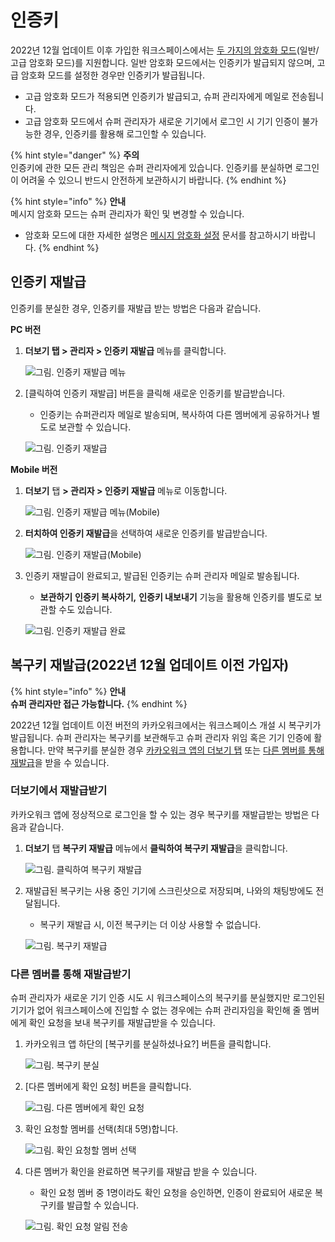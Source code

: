 # 인증키

2022년 12월 업데이트 이후 가입한 워크스페이스에서는 [두 가지의 암호화 모드](https://www.notion.so/8fde24a199164eb6841c1549e7474fea)(일반/고급 암호화 모드)를 지원합니다. 일반 암호화 모드에서는 인증키가 발급되지 않으며, 고급 암호화 모드를 설정한 경우만 인증키가 발급됩니다.

* 고급 암호화 모드가 적용되면 인증키가 발급되고, 슈퍼 관리자에게 메일로 전송됩니다.
* 고급 암호화 모드에서 슈퍼 관리자가 새로운 기기에서 로그인 시 기기 인증이 불가능한 경우, 인증키를 활용해 로그인할 수 있습니다.

{% hint style="danger" %}
**주의**\
인증키에 관한 모든 관리 책임은 슈퍼 관리자에게 있습니다. 인증키를 분실하면 로그인이 어려울 수 있으니 반드시 안전하게 보관하시기 바랍니다.
{% endhint %}

{% hint style="info" %}
**안내**\
메시지 암호화 모드는 슈퍼 관리자가 확인 및 변경할 수 있습니다.

* 암호화 모드에 대한 자세한 설명은 [메시지 암호화 설정](https://www.notion.so/8fde24a199164eb6841c1549e7474fea) 문서를 참고하시기 바랍니다.
{% endhint %}

## 인증키 재발급

인증키를 분실한 경우, 인증키를 재발급 받는 방법은 다음과 같습니다.

**PC 버전**

1.  **더보기 탭 > 관리자 > 인증키 재발급** 메뉴를 클릭합니다.

    ![그림. 인증키 재발급 메뉴](https://s3-us-west-2.amazonaws.com/secure.notion-static.com/1535d4eb-3887-4fb8-9da4-069943369d0e/%EC%9D%B8%EC%A6%9D%ED%82%A4\_%EC%9E%AC%EB%B0%9C%EA%B8%89\_%EB%A9%94%EB%89%B4.png)
2.  \[클릭하여 인증키 재발급] 버튼을 클릭해 새로운 인증키를 발급받습니다.

    * 인증키는 슈퍼관리자 메일로 발송되며, 복사하여 다른 멤버에게 공유하거나 별도로 보관할 수 있습니다.

    ![그림. 인증키 재발급](https://s3-us-west-2.amazonaws.com/secure.notion-static.com/16256701-74d3-442e-96d9-be664574a825/%EC%9D%B8%EC%A6%9D%ED%82%A4\_%EC%9E%AC%EB%B0%9C%EA%B8%89\_\(1\).png)

**Mobile 버전**

1.  **더보기** 탭 **> 관리자 > 인증키 재발급** 메뉴로 이동합니다.

    ![그림. 인증키 재발급 메뉴(Mobile)](https://s3-us-west-2.amazonaws.com/secure.notion-static.com/7f36229a-d055-45d6-9389-8849c7d8b387/%EB%A9%94%EC%8B%9C%EC%A7%80\_%EC%95%94%ED%98%B8%ED%99%94.png)
2.  **터치하여 인증키 재발급**을 선택하여 새로운 인증키를 발급받습니다.

    ![그림. 인증키 재발급(Mobile)](https://s3-us-west-2.amazonaws.com/secure.notion-static.com/1149825b-1c1d-44a3-b8cc-e7af8644937e/%EC%9D%B8%EC%A6%9D%ED%82%A4\_%EC%9E%AC%EB%B0%9C%EA%B8%89\_\(2\).png)
3.  인증키 재발급이 완료되고, 발급된 인증키는 슈퍼 관리자 메일로 발송됩니다.

    * **보관하기** **인증키 복사하기,** **인증키 내보내기** 기능을 활용해 인증키를 별도로 보관할 수도 있습니다.

    ![그림. 인증키 재발급 완료](https://s3-us-west-2.amazonaws.com/secure.notion-static.com/122b274d-74eb-42d3-ae6f-61c2fd73c17c/%EC%9D%B8%EC%A6%9D%ED%82%A4\_%EC%9E%AC%EB%B0%9C%EA%B8%89\_%EC%99%84%EB%A3%8C.png)

## 복구키 재발급(**2022년 12월 업데이트 이전 가입자**)

{% hint style="info" %}
**안내**\
**슈퍼 관리자만 접근 가능합니다.**
{% endhint %}

2022년 12월 업데이트 이전 버전의 카카오워크에서는 워크스페이스 개설 시 복구키가 발급됩니다. 슈퍼 관리자는 복구키를 보관해두고 슈퍼 관리자 위임 혹은 기기 인증에 활용합니다. 만약 복구키를 분실한 경우 [카카오워크 앱의 더보기 탭](https://www.notion.so/3682c3bd61314b4090e104eecec2070a) 또는 [다른 멤버를 통해 재발급](https://www.notion.so/3682c3bd61314b4090e104eecec2070a)을 받을 수 있습니다.

### 더보기에서 재발급받기

카카오워크 앱에 정상적으로 로그인을 할 수 있는 경우 복구키를 재발급받는 방법은 다음과 같습니다.

1.  **더보기** 탭 **복구키 재발급** 메뉴에서 **클릭하여 복구키 재발급**을 클릭합니다.

    ![그림. 클릭하여 복구키 재발급](https://s3-us-west-2.amazonaws.com/secure.notion-static.com/39986e95-c5d4-459c-b6af-62b0265d657c/%E1%84%87%E1%85%A9%E1%86%A8%E1%84%80%E1%85%AE%E1%84%8F%E1%85%B5\_%E1%84%8C%E1%85%A2%E1%84%87%E1%85%A1%E1%86%AF%E1%84%80%E1%85%B3%E1%86%B8.png)
2.  재발급된 복구키는 사용 중인 기기에 스크린샷으로 저장되며, 나와의 채팅방에도 전달됩니다.

    * 복구키 재발급 시, 이전 복구키는 더 이상 사용할 수 없습니다.

    ![그림. 복구키 재발급](https://s3-us-west-2.amazonaws.com/secure.notion-static.com/6cd252c8-4b2c-4ca6-89cb-1aae95229af0/%E1%84%87%E1%85%A9%E1%86%A8%E1%84%80%E1%85%AE%E1%84%8F%E1%85%B5\_%E1%84%8C%E1%85%A2%E1%84%87%E1%85%A1%E1%86%AF%E1%84%80%E1%85%B3%E1%86%B8-1.png)

### 다른 멤버를 통해 재발급받기

슈퍼 관리자가 새로운 기기 인증 시도 시 워크스페이스의 복구키를 분실했지만 로그인된 기기가 없어 워크스페이스에 진입할 수 없는 경우에는 슈퍼 관리자임을 확인해 줄 멤버에게 확인 요청을 보내 복구키를 재발급받을 수 있습니다.

1.  카카오워크 앱 하단의 \[복구키를 분실하셨나요?] 버튼을 클릭합니다.

    ![그림. 복구키 분실](https://s3-us-west-2.amazonaws.com/secure.notion-static.com/90dc7656-f6bd-4c22-a8eb-2b0dd35a06a4/Untitled.png)
2.  \[다른 멤버에게 확인 요청] 버튼을 클릭합니다.

    ![그림. 다른 멤버에게 확인 요청](https://s3-us-west-2.amazonaws.com/secure.notion-static.com/a81826ba-cdc4-4b08-b47f-294dca155ce6/Untitled.png)
3.  확인 요청할 멤버를 선택(최대 5명)합니다.

    ![그림. 확인 요청할 멤버 선택](https://s3-us-west-2.amazonaws.com/secure.notion-static.com/89655e1a-4b1f-4bb3-ab7d-18f228c28074/Untitled.png)
4.  다른 멤버가 확인을 완료하면 복구키를 재발급 받을 수 있습니다.

    * 확인 요청 멤버 중 1명이라도 확인 요청을 승인하면, 인증이 완료되어 새로운 복구키를 발급할 수 있습니다.

    ![그림. 확인 요청 알림 전송](https://s3-us-west-2.amazonaws.com/secure.notion-static.com/43e730c2-8cda-4a40-a440-c2e6801107b1/Untitled.png)
